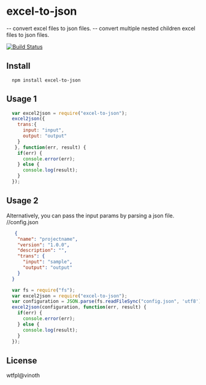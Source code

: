 # excel-to-json
-- convert excel files to json files.
-- convert multiple nested children excel files to json files.

[![Build Status](https://travis-ci.org/vinothbabu/excel2json.svg?branch=master)](https://travis-ci.org/vinothbabu/excel2json)

## Install

```
  npm install excel-to-json
```

## Usage 1

``` javascript
  var excel2json = require("excel-to-json");
  excel2json({
    trans:{
      input: "input",
      output: "output"
    } 
   }, function(err, result) {
    if(err) {
      console.error(err);
    } else {
      console.log(result);
    }
  });
```
## Usage 2

Alternatively, you can pass the input params by parsing a json file. 
//config.json

``` json
   {
    "name": "projectname",
    "version": "1.0.0",
    "description": "",
    "trans": {
      "input": "sample",
      "output": "output"
    }
  }
```

``` javascript
  var fs = require("fs");
  var excel2json = require("excel-to-json");
  var configuration = JSON.parse(fs.readFileSync("config.json", 'utf8'));
  excel2json(configuration, function(err, result) {
    if(err) {
      console.error(err);
    } else {
      console.log(result);
    }
  });
```
## License
wtfpl@vinoth

